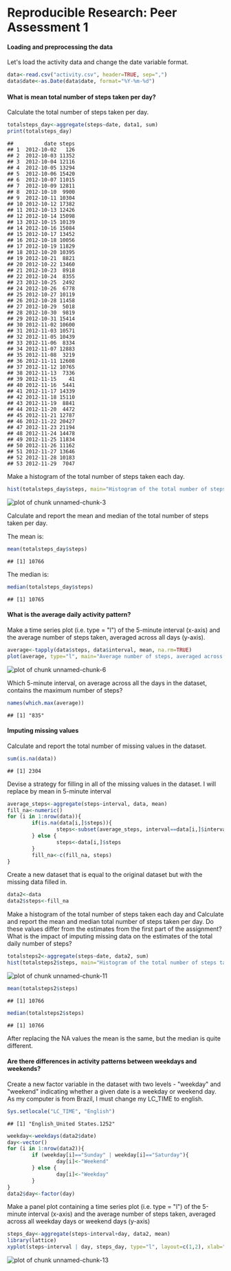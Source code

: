 # Reproducible Research: Peer Assessment 1


#### Loading and preprocessing the data


Let's load the activity data and change the date variable format.



```r
data<-read.csv("activity.csv", header=TRUE, sep=",")
data$date<-as.Date(data$date, format="%Y-%m-%d")
```


#### What is mean total number of steps taken per day?


Calculate the total number of steps taken per day.


```r
totalsteps_day<-aggregate(steps~date, data1, sum)
print(totalsteps_day)
```

```
##          date steps
## 1  2012-10-02   126
## 2  2012-10-03 11352
## 3  2012-10-04 12116
## 4  2012-10-05 13294
## 5  2012-10-06 15420
## 6  2012-10-07 11015
## 7  2012-10-09 12811
## 8  2012-10-10  9900
## 9  2012-10-11 10304
## 10 2012-10-12 17382
## 11 2012-10-13 12426
## 12 2012-10-14 15098
## 13 2012-10-15 10139
## 14 2012-10-16 15084
## 15 2012-10-17 13452
## 16 2012-10-18 10056
## 17 2012-10-19 11829
## 18 2012-10-20 10395
## 19 2012-10-21  8821
## 20 2012-10-22 13460
## 21 2012-10-23  8918
## 22 2012-10-24  8355
## 23 2012-10-25  2492
## 24 2012-10-26  6778
## 25 2012-10-27 10119
## 26 2012-10-28 11458
## 27 2012-10-29  5018
## 28 2012-10-30  9819
## 29 2012-10-31 15414
## 30 2012-11-02 10600
## 31 2012-11-03 10571
## 32 2012-11-05 10439
## 33 2012-11-06  8334
## 34 2012-11-07 12883
## 35 2012-11-08  3219
## 36 2012-11-11 12608
## 37 2012-11-12 10765
## 38 2012-11-13  7336
## 39 2012-11-15    41
## 40 2012-11-16  5441
## 41 2012-11-17 14339
## 42 2012-11-18 15110
## 43 2012-11-19  8841
## 44 2012-11-20  4472
## 45 2012-11-21 12787
## 46 2012-11-22 20427
## 47 2012-11-23 21194
## 48 2012-11-24 14478
## 49 2012-11-25 11834
## 50 2012-11-26 11162
## 51 2012-11-27 13646
## 52 2012-11-28 10183
## 53 2012-11-29  7047
```

Make a histogram of the total number of steps taken each day.


```r
hist(totalsteps_day$steps, main="Histogram of the total number of steps taken each day", xlab="Total steps", col="blue")
```

![plot of chunk unnamed-chunk-3](figure/unnamed-chunk-3.png) 

Calculate and report the mean and median of the total number of steps taken per day.


The mean is:

```r
mean(totalsteps_day$steps)
```

```
## [1] 10766
```


The median is:

```r
median(totalsteps_day$steps)
```

```
## [1] 10765
```


#### What is the average daily activity pattern?

Make a time series plot (i.e. type = "l") of the 5-minute interval (x-axis) and the average number of steps taken, averaged across all days (y-axis).



```r
average<-tapply(data$steps, data$interval, mean, na.rm=TRUE)
plot(average, type="l", main="Average number of steps, averaged across all days", xlab="Interval", ylab="Average steps across all days")
```

![plot of chunk unnamed-chunk-6](figure/unnamed-chunk-6.png) 


Which 5-minute interval, on average across all the days in the dataset, contains the maximum number of steps?



```r
names(which.max(average))
```

```
## [1] "835"
```


#### Imputing missing values


Calculate and report the total number of missing values in the dataset.



```r
sum(is.na(data))
```

```
## [1] 2304
```


Devise a strategy for filling in all of the missing values in the dataset. I will replace by mean in 5-minute interval



```r
average_steps<-aggregate(steps~interval, data, mean)
fill_na<-numeric()
for (i in 1:nrow(data)){
        if(is.na(data[i,]$steps)){
                steps<-subset(average_steps, interval==data[i,]$interval)$steps
        } else {
                steps<-data[i,]$steps
        }
        fill_na<-c(fill_na, steps)
}
```


Create a new dataset that is equal to the original dataset but with the missing data filled in.



```r
data2<-data
data2$steps<-fill_na
```


Make a histogram of the total number of steps taken each day and Calculate and report the mean and median total number of steps taken per day. Do these values differ from the estimates from the first part of the assignment? What is the impact of imputing missing data on the estimates of the total daily number of steps?



```r
totalsteps2<-aggregate(steps~date, data2, sum)
hist(totalsteps2$steps, main="Histogram of the total number of steps taken each day", xlab="Total steps", col="blue")
```

![plot of chunk unnamed-chunk-11](figure/unnamed-chunk-11.png) 

```r
mean(totalsteps2$steps)
```

```
## [1] 10766
```

```r
median(totalsteps2$steps)
```

```
## [1] 10766
```


After replacing the NA values the mean is the same, but the median is quite different.


#### Are there differences in activity patterns between weekdays and weekends?


Create a new factor variable in the dataset with two levels - "weekday" and "weekend" indicating whether a given date is a weekday or weekend day.
As my computer is from Brazil, I must change my LC_TIME to english.



```r
Sys.setlocale("LC_TIME", "English")
```

```
## [1] "English_United States.1252"
```

```r
weekday<-weekdays(data2$date)
day<-vector()
for (i in 1:nrow(data2)){
        if (weekday[i]=="Sunday" | weekday[i]=="Saturday"){
                day[i]<-"Weekend"
        } else {
                day[i]<-"Weekday"
        }
}
data2$day<-factor(day)
```


Make a panel plot containing a time series plot (i.e. type = "l") of the 5-minute interval (x-axis) and the average number of steps taken, averaged across all weekday days or weekend days (y-axis)



```r
steps_day<-aggregate(steps~interval+day, data2, mean)
library(lattice)
xyplot(steps~interval | day, steps_day, type="l", layout=c(1,2), xlab="Interval", ylab="Steps")
```

![plot of chunk unnamed-chunk-13](figure/unnamed-chunk-13.png) 


